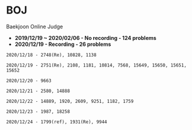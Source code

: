 # BOJ
Baekjoon Online Judge
- **2019/12/19 ~ 2020/02/06 - No recording - 124 problems**
- **2020/12/19 - Recording - 26 problems**

```
2020/12/18 - 2748(Re), 10828, 1138
```
```
2020/12/19 - 2751(Re), 2108, 1181, 10814, 7568, 15649, 15650, 15651, 15652
```
```
2020/12/20 - 9663
```
```
2020/12/21 - 2580, 14888
```
```
2020/12/22 - 14889, 1920, 2609, 9251, 1182, 1759
```
```
2020/12/23 - 1987, 18258
```
```
2020/12/24 - 1799(ref), 1931(Re), 9944
```
